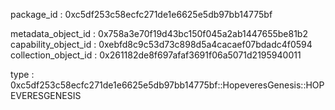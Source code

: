 package_id : 0xc5df253c58ecfc271de1e6625e5db97bb14775bf

metadata_object_id : 0x758a3e70f19d43bc150f045a2ab1447655be81b2
capability_object_id : 0xebfd8c9c53d73c898d5a4cacaef07bdadc4f0594
collection_object_id : 0x261182de8f697afaf3691f06a5071d2195940011

type : 	0xc5df253c58ecfc271de1e6625e5db97bb14775bf::HopeveresGenesis::HOPEVERESGENESIS
